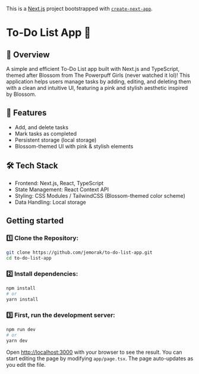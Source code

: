 This is a [Next.js](https://nextjs.org) project bootstrapped with [`create-next-app`](https://nextjs.org/docs/app/api-reference/cli/create-next-app).

# To-Do List App 🌸
## 📌 Overview

A simple and efficient To-Do List app built with Next.js and TypeScript, themed after Blossom from The Powerpuff Girls (never watched it lol)! This application helps users manage tasks by adding, editing, and deleting them with a clean and intuitive UI, featuring a pink and stylish aesthetic inspired by Blossom.
## 🚀 Features
* Add, and delete tasks
* Mark tasks as completed
* Persistent storage (local storage)
* Blossom-themed UI with pink & stylish elements

## 🛠️ Tech Stack
* Frontend: Next.js, React, TypeScript
* State Management: React Context API
* Styling: CSS Modules / TailwindCSS (Blossom-themed color scheme)
* Data Handling: Local storage

## Getting started
### 1️⃣ Clone the Repository:
```bash
git clone https://github.com/jemorak/to-do-list-app.git
cd to-do-list-app
```

### 2️⃣ Install dependencies:
```bash
npm install
# or
yarn install
```

### 3️⃣ First, run the development server:

```bash
npm run dev
# or
yarn dev
```

Open [http://localhost:3000](http://localhost:3000) with your browser to see the result.
You can start editing the page by modifying `app/page.tsx`. The page auto-updates as you edit the file.

